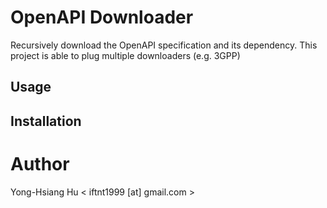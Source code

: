 # OpenAPI Downloader

Recursively download the OpenAPI specification and its dependency.
This project is able to plug multiple downloaders (e.g. 3GPP)

## Usage

## Installation

# Author

Yong-Hsiang Hu < iftnt1999 [at] gmail.com >
